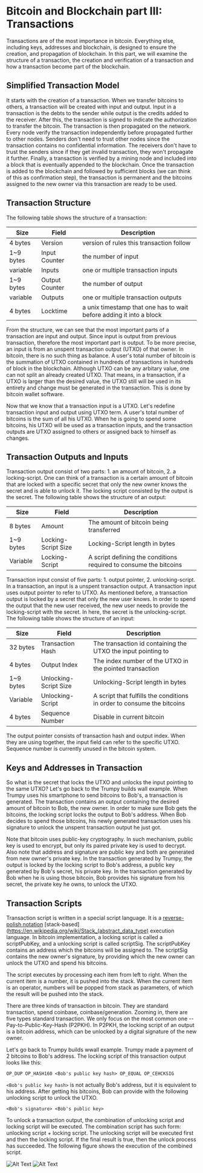 # Bitcoin and Blockchain part III: Transactions

Transactions are of the most importance in bitcoin. Everything else, including keys, addresses and blockchain, is designed to ensure the creation, and propagation of blockchain. In this part, we will examine the structure of a transaction, the creation and verification of a transaction and how a transaction become part of the blockchain.

## Simplified Transaction Model
It starts with the creation of a transaction. When we transfer bitcoins to others, a transaction will be created with input and output. Input in a transaction is the debts to the sender while output is the credits added to the receiver. After this, the transaction is signed to indicate the authorization to transfer the bitcoin. The transaction is then propagated on the network. Every node verify the transaction independently before propagated further to other nodes. Senders don't need to trust other nodes since the transaction contains no confidential information. The receivers don't have to trust the senders since if they get invalid transaction, they won't propagate it further. Finally, a transaction is verified by a mining node and included into a block that is eventually appended to the blockchain. Once the transaction is added to the blockchain and followed by sufficient blocks (we can think of this as confirmation step), the transaction is permanent and the bitcoins assigned to the new owner via this transaction are ready to be used.

## Transaction Structure
The following table shows the structure of a transaction:

Size | Field | Description
---- | ----- | -----------
4 bytes | Version | version of rules this transaction follow
1~9 bytes | Input Counter | the number of input
variable | Inputs | one or multiple transaction inputs
1~9 bytes | Output Counter | the number of output
variable | Outputs | one or multiple transaction outputs
4 bytes | Locktime | a unix timestamp that one has to wait before adding it into a block

From the structure, we can see that the most important parts of a transaction are input and output. Since input is output from previous transaction, therefore the most important part is output. To be more precise, an input is from an unspent transaction output (UTXO) of that owner. In bitcoin, there is no such thing as balance. A user's total number of bitcoin is the summation of UTXO contained in hundreds of transactions in hundreds of block in the blockchain. Although UTXO can be any arbitary value, one can not split an already created UTXO. That means, in a transaction, if a UTXO is larger than the desired value, the UTXO still will be used in its entirety and change must be generated in the transaction. This is done by bitcoin wallet software. 

Now that we know that a transaction input is a UTXO. Let's redefine transaction input and output using UTXO term. A user's total number of bitcoins is the sum of all his UTXO. When he is going to spend some bitcoins, his UTXO will be used as a transaction inputs, and the transaction outputs are UTXO assigned to others or assigned back to himself as changes.

## Transaction Outputs and Inputs
Transaction output consist of two parts: 1. an amount of bitcoin, 2. a locking-script. One can think of a transaction is a certain amount of bitcoin that are locked with a specific secret that only the new owner knows the secret and is able to unlock it. The locking script consisted by the output is the secret. The following table shows the structure of an output:

Size | Field | Description
---- | ----- | -----------
8 bytes | Amount | The amount of bitcoin being transferred
1~9 bytes | Locking-Script Size | Locking-Script length in bytes
Variable | Locking-Script | A script defining the conditions required to consume the bitcoins

Transaction input consist of five parts: 1. output pointer, 2. unlocking-script. In a transaction, an input is a unspent transaction output. A transaction input uses output pointer to refer to UTXO. As mentioned before, a transaction output is locked by a secret that only the new user knows. In order to spend the output that the new user received, the new user needs to provide the locking-script with the secret. In here, the secret is the unlocking-script. The following table shows the structure of an input:

Size | Field | Description
---- | ----- | -----------
32 bytes | Transaction Hash | The transaction id containing the UTXO the input pointing to
4 bytes | Output Index | The index number of the UTXO in the pointed transaction
1~9 bytes | Unlocking-Script Size | Unlocking-Script length in bytes
Variable | Unlocking-Script | A script that fulfills the conditions in order to consume the bitcoins
4 bytes | Sequence Number | Disable in current bitcoin

The output pointer consists of transaction hash and output index. When they are using together, the input field can refer to the specific UTXO. Sequence number is currently unused in the bitcoin system.

## Keys and Addresses in Transaction
So what is the secret that locks the UTXO and unlocks the input pointing to the same UTXO? Let's go back to the Trumpy builds wall example. When Trumpy uses his smartphone to send bitcoins to Bob's, a transaction is generated. The transaction contains an output containing the desired amount of bitcoin to Bob, the new owner. In order to make sure Bob gets the bitcoins, the locking script locks the output to Bob's address. When Bob decides to spend those bitcoins, his newly generated transaction uses his signature to unlock the unspent transaction output he just got.

Note that bitcoin uses public-key cryptography. In such mechanism, public key is used to encrypt, but only its paired private key is used to decrypt. Also note that address and signature are public key and both are generated from new owner's private key. In the transaction generated by Trumpy, the output is locked by the locking script to Bob's address, a public key generated by Bob's secret, his private key. In the transaction generated by Bob when he is using those bitcoin, Bob provides his signature from his secret, the private key he owns, to unlock the UTXO. 

## Transaction Scripts
Transaction script is written in a special script language. It is a [reverse-polish notation](https://en.wikipedia.org/wiki/Reverse_Polish_notation) [stack-based](https://en.wikipedia.org/wiki/Stack_(abstract_data_type) execution language. In bitcoin implementation, a locking script is called a scriptPubKey, and a unlocking script is called scriptSig. The scriptPubKey contains an address which the bitcoins will be assigned to. The scriptSig contains the new owner's signature, by providing which the new owner can unlock the UTXO and spend his bitcoins.

The script executes by processing each item from left to right. When the current item is a number, it is pushed into the stack. When the current item is an operator, numbers will be popped from stack as parameters, of which the result will be pushed into the stack.

There are three kinds of transaction in bitcoin. They are standard transaction, spend coinbase, coinbase/generation. Zooming in, there are five types standard transaction. We only focus on the most common one -- Pay-to-Public-Key-Hash (P2PKH). In P2PKH, the locking script of an output is a bitcoin address, which can be unlocked by a digital signature of the new owner.

Let's go back to Trumpy builds wwall example. Trumpy made a payment of 2 bitcoins to Bob's address. The locking script of this transaction output looks like this:

`OP_DUP OP_HASH160 <Bob's public key hash> OP_EQUAL OP_CEHCKSIG`

`<Bob's public key hash>` is not actually Bob's address, but it is equivalent to his address. After getting his bitcoins, Bob can provide with the following unlocking script to unlock the UTXO. 

`<Bob's signature> <Bob's public key>`

To unlock a transaction output, the combination of unlocking script and locking script will be executed. The combination script has such form: unlocking script + locking script. The unlocking script will be executed first and then the locking script. If the final result is true, then the unlock process has succeeded. The following figure shows the execution of the combined script. 

![Alt Text](images/script-execution1.png)
![Alt Text](images/script-execution2.png)


